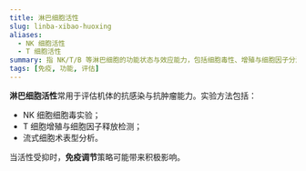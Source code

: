 ```yaml
---
title: 淋巴细胞活性
slug: linba-xibao-huoxing
aliases:
  - NK 细胞活性
  - T 细胞活性
summary: 指 NK/T/B 等淋巴细胞的功能状态与效应能力，包括细胞毒性、增殖与细胞因子分泌等。
tags: [免疫, 功能, 评估]
---
```


**淋巴细胞活性**常用于评估机体的抗感染与抗肿瘤能力。实验方法包括：
- NK 细胞细胞毒实验；
- T 细胞增殖与细胞因子释放检测；
- 流式细胞术表型分析。

当活性受抑时，**免疫调节**策略可能带来积极影响。
